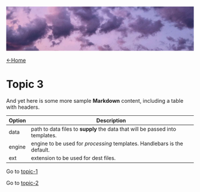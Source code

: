 ![](images/chase-moyer-730496-unsplash-cropped.jpg ':class=header-image-full-width')

[←Home](home.md)

# Topic 3

And yet here is some more sample **Markdown** content, including a table with headers.

| Option | Description |
| ------ | ----------- |
| data   | path to data files to **supply** the data that will be passed into templates. |
| engine | engine to be used for _processing_ templates. Handlebars is the default. |
| ext    | extension to be used for dest files. |

Go to [topic-1](topic-1.md)

Go to [topic-2](topic-2.md)